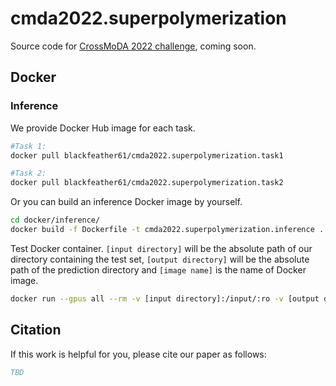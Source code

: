 # cmda2022.superpolymerization
Source code for [CrossMoDA 2022 challenge](https://crossmoda2022.grand-challenge.org/), coming soon.

## Docker

### Inference
We provide Docker Hub image for each task. 
```sh
#Task 1:
docker pull blackfeather61/cmda2022.superpolymerization.task1

#Task 2:
docker pull blackfeather61/cmda2022.superpolymerization.task2
```

Or you can build an inference Docker image by yourself.
```sh
cd docker/inference/
docker build -f Dockerfile -t cmda2022.superpolymerization.inference .
```

Test Docker container. `[input directory]` will be the absolute path of our directory containing the test set, `[output directory]` will be the absolute path of the prediction directory and `[image name]` is the name of Docker image.
```sh
docker run --gpus all --rm -v [input directory]:/input/:ro -v [output directory]:/output -it [image name]
```

## Citation
If this work is helpful for you, please cite our paper as follows:
```bib
TBD
```